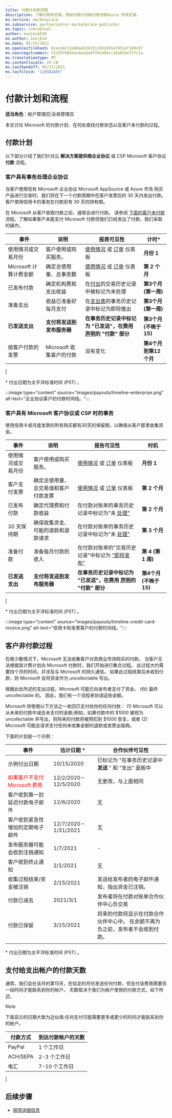 ```yaml
---
title: 付款计划和流程
description: 了解付款和交易，例如付款计划和付款流程Azure 市场交易。
ms.service: marketplace
ms.subservice: partnercenter-marketplace-publisher
ms.topic: conceptual
author: eunjkim520
ms.author: eunjkim
ms.date: 05/25/2021
ms.openlocfilehash: bcecd4c31d80a4130331c652491e7951af180c67
ms.sourcegitcommit: f1255fb65eac6ee2e0ff0cb95cc16a02dc57fc1a
ms.translationtype: MT
ms.contentlocale: zh-CN
ms.lasthandoff: 05/27/2021
ms.locfileid: "110582405"
---
```

# <a name="payout-schedules-and-processes"></a>付款计划和流程

**适当角色**：帐户管理员|全局管理员

本文讨论 Microsoft 的付款计划、在何处查找付款状态以及客户未付款的过程。

## <a name="payment-schedules"></a>付款计划

以下部分介绍了我们针对云 **解决方案提供商企业协议** 或 CSP Microsoft 客户协议 **付款** 流程。

### <a name="transactions-when-customer-has-an-enterprise-agreement"></a>客户具有事务处理企业协议

当客户使用现有 Microsoft 企业协议 Microsoft AppSource 或 Azure 市场 购买产品进行交易时，我们将在下一个付款周期中在客户发票后的 30 天内发出付款。 客户使用信用卡的事务在付款前有 30 天的持有期。

在 Microsoft 从客户收取付款之前，通常会进行付款。 请参阅 [下面的客户未付款](#process-for-customer-non-payment) 流程，了解如果客户未能支付 Microsoft 付款但我们已经发出了付款，我们采取的操作。

| 事件 | 说明 | 报表可见性 | 计时* |
| --- | --- | --- | --- |
| 使用情况或交易月份 | 客户使用或购买服务。 | [使用情况](/azure/marketplace/partner-center-portal/usage-dashboard) 或 [订单](/azure/marketplace/partner-center-portal/orders-dashboard) 仪表板 | **月份 1** |
| Microsoft 计算计费金额 | 确定总使用量、总事务数 | [使用情况](/azure/marketplace/partner-center-portal/usage-dashboard) 或 [订单](/azure/marketplace/partner-center-portal/orders-dashboard) 仪表板 | **第 2 个月** |
| 已发布付款 | 确定机构费和支出收益 | 在[付出](payout-statement.md)的交易历史记录中被标记为未处理 | **第3个月 (第一周)** |
| 准备支出 | 收益已准备好每月支付 | 在[支出表](payout-statement.md)的事务历史记录中标记为即将推出 | **第3个月 (第一周)** |
| **已发送支出** | **支付将发送到发布服务器** | **在事务历史记录中标记为 "已发送"，在费用 [声明](payout-statement.md)的 "付款" 部分** | **第3个月 (不晚于 15)** |
| 按客户付款的发票 | Microsoft 收集客户的付款 | 没有变化 | **第4个月到第12个月** |
|

\* 付出日期为太平洋标准时间 (PST) 。

:::image type="content" source="images/payouts/timeline-enterprise.png" alt-text="企业协议客户的付款时间线。":::

### <a name="transactions-when-customer-has-a-microsoft-customer-agreement-or-csp"></a>客户具有 Microsoft 客户协议或 CSP 时的事务

使用信用卡或月度发票的所有购买都有30天的保留期，以确保从客户那里收集资金。

| 事件 | 说明 | 报告可见性 | 时机 |
| --- | --- | --- | --- |
| 使用情况或交易月份 | 客户使用或购买服务。 | [使用情况](/azure/marketplace/partner-center-portal/usage-dashboard) 或 [订单](/azure/marketplace/partner-center-portal/orders-dashboard) 仪表板 | **月份 1** |
| 客户支付发票 | 确定总使用量、总交易值和客户付款发票 | [使用情况](/azure/marketplace/partner-center-portal/usage-dashboard) 或 [订单](/azure/marketplace/partner-center-portal/orders-dashboard) 仪表板 | **第 2 个月** |
| 已发布付款 | 确定代理费和付款收益 | 在付款对账单的事务历史记录中标记为"未 [处理"](payout-statement.md) | **第 2 个月** |
| 30 天保持期 | 确保收集资金、可能的退款和退款请求 | 在付款对账单的事务历史记录中标记为"未 [处理"](payout-statement.md) | **第 3 个月** |
| 准备付款 | 准备每月付款的收入 | 在付款对账单的"交易历史记录"中标记为 ["即将发布"](payout-statement.md) | **第 4 (第 1 周)** |
| **已发送支出** | **支付将发送到发布服务器** | **在事务历史记录中标记为 "已发送"，在费用 [声明](payout-statement.md)的 "付款" 部分** | **第4个月 (不晚于 15)** |
|

\* 付出日期为太平洋标准时间 (PST) 。

:::image type="content" source="images/payouts/timeline-credit-card-invoice.png" alt-text="信用卡和发票客户的付款时间线。":::

## <a name="process-for-customer-non-payment"></a>客户非付款过程

在极少数情况下，Microsoft 无法收集客户对其商业市场购买的付款。 当客户无法根据其计费计划向 Microsoft 付款时，我们开始进行集合过程。 此过程大约需要四个月的时间，并涉及与 Microsoft 的持久通信。 如果此过程结束后未收到付款，则 Microsoft 会将资金作为 uncollectable 写出。

根据此处所述的支出过程，Microsoft 可能已向发布者支付了资金， (你) 最终 uncollectable 的。 因此，我们有一个流程来协调这些金额。

Microsoft 将使用以下方法之一收回已支付给你的任何付款： (1) Microsoft 可以从未来的付款中减去未支付的金额;例如，如果付款中的 $1000 被视为 uncollectable 并写出，则将来的付款将被预扣到 $1000 恢复，或者 (2) Microsoft 可能会请求支付任何未收集金额的退款或发票出版商。

下面的计划是一个示例：

| 事件 | 估计日期 * | 合作伙伴可见性 |
| --- | --- | --- |
| 示例付出日期 | 10/15/2020 | 已标记为 "在事务历史记录中 **发送** " 和 "支出" 面板中 |
| <font color="red">如果客户不支付 Microsoft 费用</font> | 12/2/2020 – 12/5/2020 | 无更改，与上面相同 |
| 客户收到第一封延迟付款电子邮件 | 12/6/2020 | 无 |
| 客户收到紧急性增加的定期电子邮件 | 12/7/2020 – 1/31/2021 | 无 |
| 发布服务器可能会收到注销通知 | 1/7/2021 | - |
| 客户收到终止通知 | 2/1/2021 | 无 |
| 收集过程结束/资金被注销 | 2/15/2021 | 发送给发布者的电子邮件通知，指出资金已注销。 |
| 付款已减去 | 2021/3/1 | 发布者将在付款对账单合作伙伴中心负交易 |
| 付款已保留 | 3/15/2021 | 将来的付款将显示在付款合作伙伴中心中。 在余额不再为负之前，发布者不会收到付款。  |
|||

\* 付出日期为太平洋标准时间 (PST) 。

## <a name="number-of-days-for-payments-to-reach-a-payout-account"></a>支付给支出帐户的付款天数

通常，我们会在该月的第15天，在给定的月份发送任何付款，但支付该费用需要另一段时间才能联系到你的帐户。 天数取决于我们为帐户使用的付款方式，如下所述。

> [!NOTE]
> 下面显示的日期大致为近似值;任何支付可能需要更多或更少的时间才能联系到你的帐户。

| 付款方式     | 到达付款帐户的天数     |
|--------------------|--------------------------------------------|
| PayPal             | 1 个工作日                             |
| ACH/SEPA           | 2-3 个工作日                          |
| 电汇      | 7-10 个工作日                         |
|

## <a name="next-steps"></a>后续步骤

- [税项详细信息](tax-details-marketplace.md)
